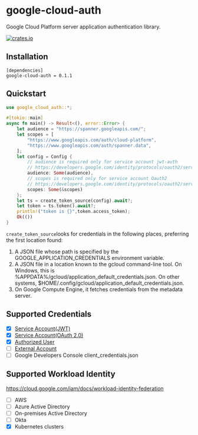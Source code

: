 # google-cloud-auth

Google Cloud Platform server application authentication library.

[![crates.io](https://img.shields.io/crates/v/google-cloud-auth.svg)](https://crates.io/crates/google-cloud-auth)

## Installation

```
[dependencies]
google-cloud-auth = 0.1.1
```

## Quickstart

```rust
use google_cloud_auth::*;

#[tokio::main]
async fn main() -> Result<(), error::Error> {
    let audience = "https://spanner.googleapis.com/";
    let scopes = [
        "https://www.googleapis.com/auth/cloud-platform",
        "https://www.googleapis.com/auth/spanner.data",
    ];
    let config = Config {
        // audience is required only for service account jwt-auth
        // https://developers.google.com/identity/protocols/oauth2/service-account#jwt-auth
        audience: Some(audience),
        // scopes is required only for service account Oauth2 
        // https://developers.google.com/identity/protocols/oauth2/service-account
        scopes: Some(&scopes) 
    };
    let ts = create_token_source(config).await?;  
    let token = ts.token().await?;
    println!("token is {}",token.access_token);
    Ok(())
}
```

`create_token_source`looks for credentials in the following places,
preferring the first location found:

1. A JSON file whose path is specified by the
   GOOGLE_APPLICATION_CREDENTIALS environment variable.
2. A JSON file in a location known to the gcloud command-line tool.
   On Windows, this is %APPDATA%/gcloud/application_default_credentials.json.
   On other systems, $HOME/.config/gcloud/application_default_credentials.json.
3. On Google Compute Engine, it fetches credentials from the metadata server.

## Supported Credentials

- [x] [Service Account(JWT)](https://developers.google.com/identity/protocols/oauth2/service-account#jwt-auth)
- [x] [Service Account(OAuth 2.0)](https://developers.google.com/identity/protocols/oauth2/service-account)
- [x] [Authorized User](https://cloud.google.com/docs/authentication/end-user)
- [ ] [External Account](https://cloud.google.com/anthos/clusters/docs/aws/how-to/workload-identity-gcp?hl=ja)
- [ ] Google Developers Console client_credentials.json

## Supported Workload Identity

https://cloud.google.com/iam/docs/workload-identity-federation

- [ ] AWS
- [ ] Azure Active Directory
- [ ] On-premises Active Directory
- [ ] Okta
- [x] Kubernetes clusters
